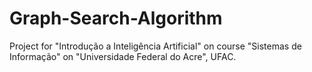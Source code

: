 # Graph-Search-Algorithm
Project for "Introdução a Inteligência Artificial" on course "Sistemas de Informação" on "Universidade Federal do Acre", UFAC.

